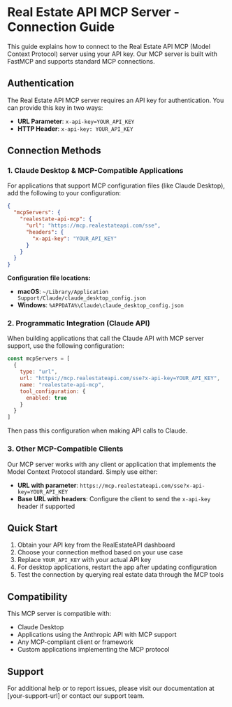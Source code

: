 # Real Estate API MCP Server - Connection Guide

This guide explains how to connect to the Real Estate API MCP (Model Context Protocol) server using your API key. Our MCP server is built with FastMCP and supports standard MCP connections.

## Authentication

The Real Estate API MCP server requires an API key for authentication. You can provide this key in two ways:
- **URL Parameter**: `x-api-key=YOUR_API_KEY`
- **HTTP Header**: `x-api-key: YOUR_API_KEY`

## Connection Methods

### 1. Claude Desktop & MCP-Compatible Applications

For applications that support MCP configuration files (like Claude Desktop), add the following to your configuration:

```json
{
  "mcpServers": {
    "realestate-api-mcp": {
      "url": "https://mcp.realestateapi.com/sse",
      "headers": {
        "x-api-key": "YOUR_API_KEY"
      }
    }
  }
}
```

**Configuration file locations:**
- **macOS**: `~/Library/Application Support/Claude/claude_desktop_config.json`
- **Windows**: `%APPDATA%\Claude\claude_desktop_config.json`

### 2. Programmatic Integration (Claude API)

When building applications that call the Claude API with MCP server support, use the following configuration:

```javascript
const mcpServers = [
  {
    type: "url",
    url: "https://mcp.realestateapi.com/sse?x-api-key=YOUR_API_KEY",
    name: "realestate-api-mcp",
    tool_configuration: {
      enabled: true
    }
  }
]
```

Then pass this configuration when making API calls to Claude.

### 3. Other MCP-Compatible Clients

Our MCP server works with any client or application that implements the Model Context Protocol standard. Simply use either:
- **URL with parameter**: `https://mcp.realestateapi.com/sse?x-api-key=YOUR_API_KEY`
- **Base URL with headers**: Configure the client to send the `x-api-key` header if supported

## Quick Start

1. Obtain your API key from the RealEstateAPI dashboard
2. Choose your connection method based on your use case
3. Replace `YOUR_API_KEY` with your actual API key
4. For desktop applications, restart the app after updating configuration
5. Test the connection by querying real estate data through the MCP tools

## Compatibility

This MCP server is compatible with:
- Claude Desktop
- Applications using the Anthropic API with MCP support
- Any MCP-compliant client or framework
- Custom applications implementing the MCP protocol

## Support

For additional help or to report issues, please visit our documentation at [your-support-url] or contact our support team.